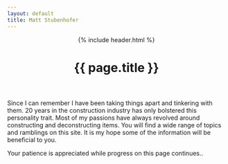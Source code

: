 ```yaml
---
layout: default
title: Matt Stubenhofer
---
```


<header class="row">
	{% include header.html %}
  <h1 class="title"> {{ page.title }} </h1>
</header>

Since I can remember I have been taking things apart and tinkering with them. 20 years in the construction industry has only bolstered this personality trait. Most of my passions have always revolved around constructing and deconstructing items. You will find a wide range of topics and ramblings on this site. It is my hope some of the information will be beneficial to you.

Your patience is appreciated while progress on this page continues..
